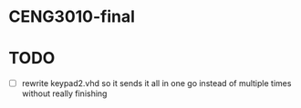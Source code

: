 # CENG3010-final

# TODO

- [ ] rewrite keypad2.vhd so it sends it all in one go instead of multiple times without really finishing
